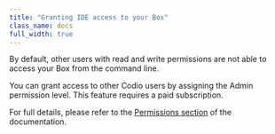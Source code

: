 ```yaml
---
title: "Granting IDE access to your Box"
class_name: docs
full_width: true
---
```


By default, other users with read and write permissions are not able to access your Box from the command line.

You can grant access to other Codio users by assigning the Admin permission level. This feature requires a paid subscription.

For full details, please refer to the [Permissions section](/docs/ide/customization/permissions) of the documentation.
